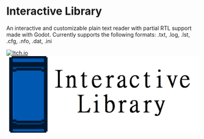 # Interactive Library
An interactive and customizable plain text reader with partial RTL support made with Godot. Currently supports the following formats: .txt, .log, .lst, .cfg, .nfo, .dat, .ini

[![Itch.io](https://img.shields.io/badge/Itch-%23FF0B34.svg?style=for-the-bade&logo=Itch.io&logoColor=white)](https://gorburger.itch.io/interactive-library)
![splash-screen](./textures/splash-screen.png)
